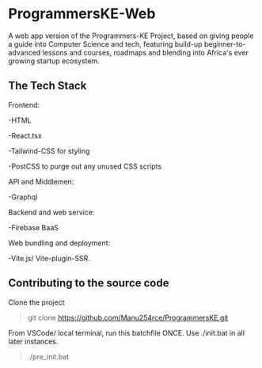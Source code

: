 # ProgrammersKE-Web

A web app version of the Programmers-KE Project, based on giving people a guide into Computer Science and tech, featuring build-up beginner-to-advanced lessons and courses, roadmaps and blending into Africa's ever growing startup ecosystem. 

## The Tech Stack

Frontend: 

  -HTML

  -React.tsx

  -Tailwind-CSS for styling 

  -PostCSS to purge out any unused CSS scripts 

API and Middlemen: 

  -Graphql

Backend and web service: 

  -Firebase BaaS

Web bundling and deployment: 

  -Vite.js/ Vite-plugin-SSR. 


  ## Contributing to the source code

Clone the project

  >git clone https://github.com/Manu254rce/ProgrammersKE.git

From VSCode/ local terminal, run this batchfile ONCE. Use ./init.bat in all later instances.

  >./pre_init.bat
